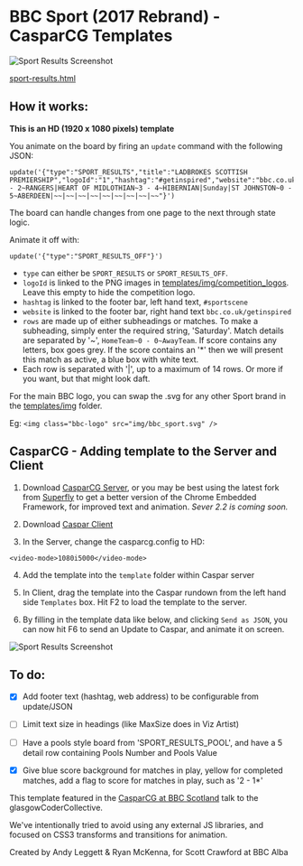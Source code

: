 # BBC Sport (2017 Rebrand) - CasparCG Templates

![Sport Results Screenshot](https://github.com/bbc/casparcg-bbcsport-results-board/blob/master/readme_screenshot.png)

[sport-results.html](templates/sport-results.html)

## How it works:

**This is an HD (1920 x 1080 pixels) template**

You animate on the board by firing an `update` command with the following JSON:
```
update('{"type":"SPORT_RESULTS","title":"LADBROKES SCOTTISH PREMIERSHIP","logoId":"1","hashtag":"#getinspired","website":"bbc.co.uk/getinspired","rows":"Saturday|CELTIC~1 - 2~RANGERS|HEART OF MIDLOTHIAN~3 - 4~HIBERNIAN|Sunday|ST JOHNSTON~0 - 5~ABERDEEN|~~|~~|~~|~~|~~|~~|~~|~~|~~"}')
```
The board can handle changes from one page to the next through state logic.

Animate it off with:
```
update('{"type":"SPORT_RESULTS_OFF"}')
```

- `type` can either be `SPORT_RESULTS` or `SPORT_RESULTS_OFF`.
- `logoId` is linked to the PNG images in [templates/img/competition_logos](templates/img/competition_logos/). Leave this empty to hide the competition logo.
- `hashtag` is linked to the footer bar, left hand text, `#sportscene`
- `website` is linked to the footer bar, right hand text `bbc.co.uk/getinspired`
- `rows` are made up of either subheadings or matches. To make a subheading, simply enter the required string, 'Saturday'. Match details are separated by '~', `HomeTeam~0 - 0~AwayTeam`. If score contains any letters, box goes grey. If the score contains an '*' then we will present
this match as active, a blue box with white text. 
- Each row is separated with '|', up to a maximum of 14 rows. Or more if you want, but that might look daft.

For the main BBC logo, you can swap the .svg for any other Sport brand in the 
[templates/img](templates/img/) folder.

Eg:  `<img class="bbc-logo" src="img/bbc_sport.svg" />`

## CasparCG - Adding template to the Server and Client

1. Download [CasparCG Server](https://sourceforge.net/projects/casparcg/?source=typ_redirect), or you may be best using the latest fork from [Superfly](https://github.com/SuperFlyTV/casparcg-server/releases) to get a better version of the Chrome Embedded Framework, for improved text and animation. *Sever 2.2 is coming soon.* 

2. Download [Caspar Client](https://sourceforge.net/projects/casparcg/files/CasparCG_Client/CasparCG_Client_2.0/)

3. In the Server, change the casparcg.config to HD:

`<video-mode>1080i5000</video-mode>`

4. Add the template into the `template` folder within Caspar server

5. In Client, drag the template into the Caspar rundown from the left hand side `Templates` box. Hit F2 to load the template to the server.

6. By filling in the template data like below, and clicking `Send as JSON`, you can now hit F6 to send an Update to Caspar, and animate it on screen.

![Sport Results Screenshot](https://github.com/bbc/casparcg-bbcsport-results-board/blob/master/readme_caspar_client.png)

## To do:

- [X] Add footer text (hashtag, web address) to be configurable from update/JSON

- [ ] Limit text size in headings (like MaxSize does in Viz Artist)

- [ ] Have a pools style board from 'SPORT_RESULTS_POOL', and have a 5 detail row containing Pools Number and Pools Value

- [X] Give blue score background for matches in play, yellow for completed matches, add a flag to score for matches in play, such as '2 - 1*' 

This template featured in the [CasparCG at BBC Scotland](https://youtu.be/-XN8rovqzA0) talk to the glasgowCoderCollective.

We've intentionally tried to avoid using any external JS libraries, and focused on CSS3
transforms and transitions for animation.

Created by Andy Leggett & Ryan McKenna, for Scott Crawford at BBC Alba

